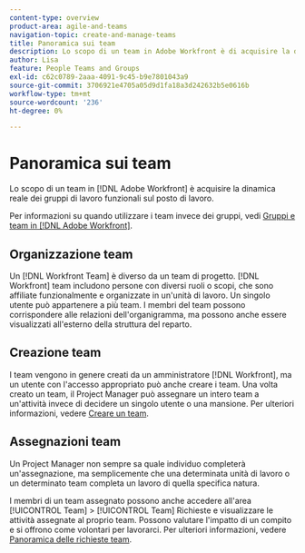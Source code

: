```yaml
---
content-type: overview
product-area: agile-and-teams
navigation-topic: create-and-manage-teams
title: Panoramica sui team
description: Lo scopo di un team in Adobe Workfront è di acquisire la dinamica reale dei gruppi di lavoro funzionali sul posto di lavoro.
author: Lisa
feature: People Teams and Groups
exl-id: c62c0789-2aaa-4091-9c45-b9e7801043a9
source-git-commit: 3706921e4705a05d9d1fa18a3d242632b5e0616b
workflow-type: tm+mt
source-wordcount: '236'
ht-degree: 0%

---
```


# Panoramica sui team

<!-- Audited: 01/2024 -->

Lo scopo di un team in [!DNL Adobe Workfront] è acquisire la dinamica reale dei gruppi di lavoro funzionali sul posto di lavoro.

Per informazioni su quando utilizzare i team invece dei gruppi, vedi [Gruppi e team in [!DNL Adobe Workfront]](../../people-teams-and-groups/work-with-groups-and-teams/understanding-differences-and-similarities-between-groups-and-teams.md).

## Organizzazione team

Un [!DNL Workfront Team] è diverso da un team di progetto. [!DNL Workfront] team includono persone con diversi ruoli o scopi, che sono affiliate funzionalmente e organizzate in un&#39;unità di lavoro. Un singolo utente può appartenere a più team. I membri del team possono corrispondere alle relazioni dell&#39;organigramma, ma possono anche essere visualizzati all&#39;esterno della struttura del reparto.

## Creazione team

I team vengono in genere creati da un amministratore [!DNL Workfront], ma un utente con l&#39;accesso appropriato può anche creare i team. Una volta creato un team, il Project Manager può assegnare un intero team a un&#39;attività invece di decidere un singolo utente o una mansione. Per ulteriori informazioni, vedere [Creare un team](/help/quicksilver/people-teams-and-groups/create-and-manage-teams/create-a-team.md).

## Assegnazioni team

Un Project Manager non sempre sa quale individuo completerà un&#39;assegnazione, ma semplicemente che una determinata unità di lavoro o un determinato team completa un lavoro di quella specifica natura.

I membri di un team assegnato possono anche accedere all&#39;area [!UICONTROL Team] > [!UICONTROL Team] Richieste e visualizzare le attività assegnate al proprio team. Possono valutare l&#39;impatto di un compito e si offrono come volontari per lavorarci. Per ulteriori informazioni, vedere [Panoramica delle richieste team](/help/quicksilver/people-teams-and-groups/work-with-team-requests/team-requests-overview.md).
